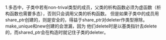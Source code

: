 1.多态中，子类中若有non-trival类型的成员，父类的析构函数必须为虚函数（析构函数也需要多态），否则只会调用父类的析构函数。
但是如果子类中的成员用share_ptr创建的，则是安全的，得益于share_ptr对deleter作类型擦除。make_unique和new创建的会泄漏，因为
他们delete时是以基类指针去delete的，而shared_ptr会在构造时就记住子类的deleter。
